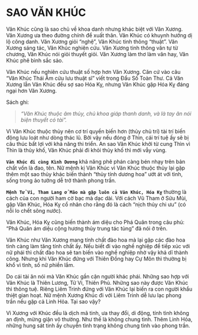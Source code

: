 # SAO VĂN KHÚC

Văn Khúc cũng là sao chủ về khoa danh nhưng khác biệt với Văn Xương. Văn Xương ưa theo đường chính để xuất thân. Văn Khúc có khuynh hướng dị lộ công danh. Văn Xương giỏi “nghệ”, Văn Khúc tinh thông “thuật”. Văn Xương sáng tác, Văn Khúc nghiên cứu. Văn Xương tinh thông văn tự từ chương, Văn Khúc nói giỏi thuyết giỏi. Văn Xương làm thơ làm văn hay, Văn Khúc phê bình sắc sảo.

Văn Khúc nếu nghiên cứu thuật số hợp hơn Văn Xương. Căn cứ vào câu “Văn Khúc Thái Âm cửu lưu thuật sĩ” viết trong Đẩu Số Toàn Thư. Cả Văn Xương lẫn Văn Khúc đều sợ sao Hóa Kỵ, nhưng Văn Khúc gặp Hóa Kỵ đáng ngại hơn Văn Xương.

Sách ghi: 

> *“Văn Khúc thuộc âm thủy, chủ khoa giáp thanh danh, và là tay ăn nói biện thuyết có tài”.*

Vì Văn Khúc thuộc thủy nên cơ trí quyền biến hơn (thủy chủ trí) tài trí biến động lưu loát như dòng thác lũ. Bởi vậy nếu đóng ở Thìn, cái trí tuệ ấy sẽ bị câu thúc bất lợi với khả năng thi triển. An sao Văn Khúc khởi từ cung Thìn vì Thìn là thủy khố, Văn Khúc phải đi khỏi thủy khố thì mới vẫy vùng.

**`Văn Khúc đi cùng Kình Dương`** khả năng phê phán càng bén nhạy trên bản chất vốn là đao, tên. Nữ mệnh kị Văn Khúc vì Văn Khúc thuộc thủy lại gặp thêm một sao thủy khác biến thành “thủy tính dương hoa” ướt át với tình, sống trong ảo tưởng dễ trở thành phong trần.

**`Mệnh Tử Vi, Tham Lang ở Mão mà gặp luôn cả Văn Khúc, Hóa Kỵ`** thường là cách của con người ham cờ bạc mà dạc dài. Với cách Vũ Tham ở Sửu Mùi, gặp Văn Khúc, Hóa Kỵ cổ nhân cho rằng đó là cách “nịch thủy chi ưu” (có nỗi lo chết sông nước).

Văn Khúc, Hóa Kỵ cũng biến thành ám diệu cho Phá Quân trong câu phú: “Phá Quân ám diệu cộng hương thủy trung tác tủng” đã nói ở trên.

Văn Khúc như Văn Xương mang tính chất đào hoa mà lại gặp các đào hoa tinh càng làm tăng tính chất ấy. Nếu biết đi vào nghề nghiệp để tiếp xúc với nữ phái thì chất đào hoa sẽ tan biến vào nghề nghiệp nhờ vậy khả dĩ thành công. Nhưng khi Văn Khúc đứng với Thiên Đồng hay Cự Môn thì thường bị khổ vì tình, số nữ phiền lắm.

Do cái tài ăn nói mà Văn Khúc gần cận người khác phái. Những sao hợp với Văn Khúc là Thiên Lương, Tử Vi, Thiên Phủ. Những sao này được Văn Khúc thì thông tuệ. Riêng Liêm Trinh đứng với Văn Khúc lại biến ra con người khẩu thiệt gian hoạt. Nữ mệnh Xương Khúc đi với Liêm Trinh dễ lưu lạc phong trần nếu gặp cả Linh Hỏa. Tại sao vậy?

Vì Xương với Khúc đều là dịch mã tinh, ưa thay đổi, di động, tính tình không an định, mừng giận vô thường. Như thế là không chung tình. Thêm Linh Hỏa, những hung sát tinh ấy chuyển tình trạng không chung tình vào phong trần.